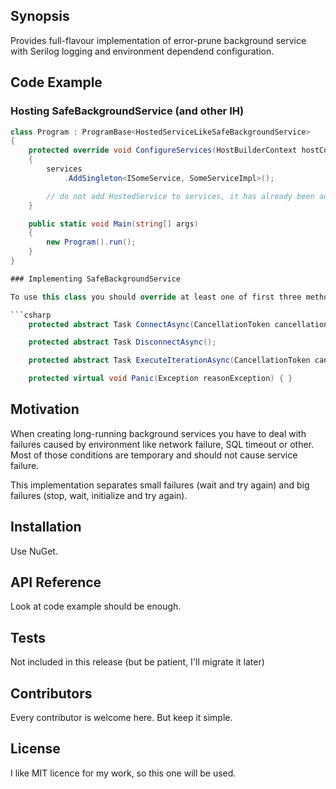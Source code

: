 ## Synopsis

Provides full-flavour implementation of error-prune background service with Serilog logging and environment
dependend configuration.

## Code Example

### Hosting SafeBackgroundService (and other IH)

```csharp
class Program : ProgramBase<HostedServiceLikeSafeBackgroundService>
{
    protected override void ConfigureServices(HostBuilderContext hostContext, IServiceCollection services)
    {
        services
            .AddSingleton<ISomeService, SomeServiceImpl>();

		// do not add HostedService to services, it has already been added
    }

    public static void Main(string[] args)
    {
        new Program().run();
    }
}

### Implementing SafeBackgroundService

To use this class you should override at least one of first three methods below. 

```csharp
    protected abstract Task ConnectAsync(CancellationToken cancellationToken);

    protected abstract Task DisconnectAsync();

    protected abstract Task ExecuteIterationAsync(CancellationToken cancellationToken);

    protected virtual void Panic(Exception reasonException) { }
```

## Motivation

When creating long-running background services you have to deal with failures caused by environment like
network failure, SQL timeout or other. Most of those conditions are temporary and should not cause service
failure.

This implementation separates small failures (wait and try again) and big failures (stop, wait, initialize and
try again).

## Installation

Use NuGet.

## API Reference

Look at code example should be enough.

## Tests

Not included in this release (but be patient, I'll migrate it later)

## Contributors

Every contributor is welcome here. But keep it simple.

## License

I like MIT licence for my work, so this one will be used.
